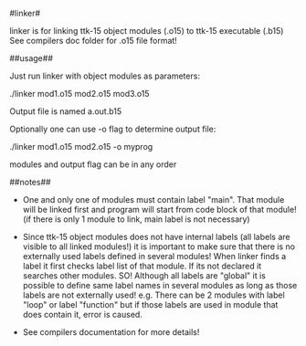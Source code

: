 #linker#

linker is for linking ttk-15 object modules (.o15) to ttk-15 executable (.b15)
See compilers doc folder for .o15 file format!

##usage##

Just run linker with object modules as parameters:

./linker mod1.o15 mod2.o15 mod3.o15

Output file is named a.out.b15

Optionally one can use -o flag to determine output file:

./linker mod1.o15 mod2.o15 -o myprog

modules and output flag can be in any order

##notes##

 * One and only one of modules must contain label "main". That module will be
linked first and program will start from code block of that module! (if there
is only 1 module to link, main label is not necessary)


 * Since ttk-15 object modules does not have internal labels (all labels are
 visible to all linked modules!) it is important to make sure that there is no
 externally used labels defined in several modules! When linker finds a label
 it first checks label list of that module. If its not declared it searches
 other modules. SO! Although all labels are "global" it is possible to define
 same label names in several modules as long as those labels are not externally
 used! e.g. There can be 2 modules with label "loop" or label "function" but if
 those labels are used in module that does contain it, error is caused.

 * See compilers documentation for more details!
